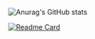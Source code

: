 ![Anurag's GitHub stats](https://github-readme-stats.vercel.app/api?username=yunqiliu11&show_icons=true&locale=cn)

[![Readme Card](https://github-readme-stats.vercel.app/api/pin/?username=yunqiliu11&repo=github-readme-stats)](https://github.com/yunqiliu11/github-readme-stats)
